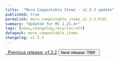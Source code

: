 ```yaml
---
title:  "More Compostable Items - v1.3.3 update"
published: true
permalink: more_compostable_items_v1.3.3.html
summary: "Updated for MC 1.21.4+"
tags: [news,changelog,recyclecraft]
datapack: more_compostable_items
changelog: v1.3.3
---
```


<div class="btn-group">
    <a href="more_compostable_items_v1.3.2.html" role="button" class="btn btn-primary"><i class="fa fa-caret-left"></i>&nbsp; Previous release: v1.3.2</a>
    <button role="button" class="btn btn-default disabled">Next release: TBR &nbsp;<i class="fa fa-caret-right"></i> </button>
</div>